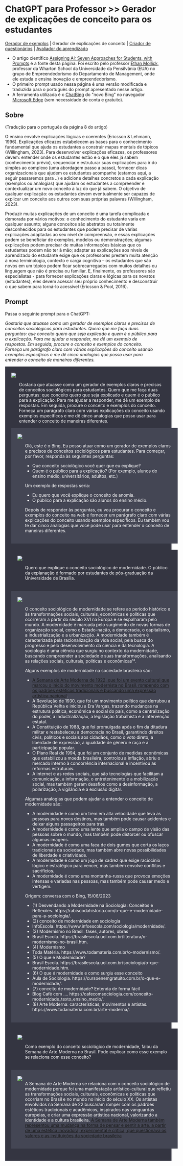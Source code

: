 # ChatGPT para Professor >> Gerador de explicações de conceito para os estudantes

[Gerador de exemplos](estrategia1.md) | Gerador de explicações de conceito | [Criador de questionários](estrategia3.md) | [Avaliador do aprendizado](estrategia4.md)

- O artigo científico [Assigning AI: Seven Approaches for Students, with Prompts](https://papers.ssrn.com/sol3/papers.cfm?abstract_id=4391243) é a fonte desta página. Foi escrito pelo professor [Ethan Mollick](https://www.linkin.com/in/emollick/), professor da Wharton School da Universidade da Pensilvânia (EUA) no grupo de Empreendedorismo do Departamento de Management, onde ele estuda e ensina inovação e empreendedorismo.
- O primeiro prompt usado nessa página é uma versão modificada e traduzida para o português do prompt apresentado nesse artigo.
- A ferramenta utilizada é o [ChatBing](https://www.bing.com/search?q=Bing+AI&showconv=1&FORM=hpcodx) do "novo Bing" no navegador [Microsoft Edge](https://www.microsoft.com/pt-br/edge/) (sem necessidade de conta e gratuito).

## Sobre

(Tradução para o português da página 8 do artigo)

O ensino envolve explicações lógicas e coerentes (Ericsson & Lehmann, 1996). Explicações eficazes estabelecem as bases para o conhecimento fundamental que ajuda os estudantes a construir mapas mentais de tópicos (Willingham, 2023). Para desenvolver explicações eficazes, os professores devem: entender onde os estudantes estão e o que eles já sabem (conhecimento prévio), sequenciar e estruturar suas explicações para ir do simples ao complexo (uma abordagem passo a passo), fornecer dicas organizacionais que ajudem os estudantes acompanhe (estamos aqui, a seguir passaremos para ..) e adicione detalhes concretos a cada explicação (exemplos ou analogias) que ajudam os estudantes a compreender e contextualizar um novo conceito à luz do que já sabem. O objetivo de qualquer explicação: os estudantes devem eventualmente ser capazes de explicar um conceito aos outros com suas próprias palavras (Willingham, 2023). 

Produzir muitas explicações de um conceito é uma tarefa complicada e demorada por vários motivos: o conhecimento do estudante varia em qualquer assunto; alguns conceitos são abstratos ou totalmente desconhecidos para os estudantes que podem precisar de várias explicações adaptadas ao seu nível de compreensão, e essas explicações podem se beneficiar de exemplos, modelos ou demonstrações; algumas explicações podem precisar de muitas informações básicas que os estudantes podem não ter à mão; adaptar as explicações aos níveis de aprendizado do estudante exige que os professores prestem muita atenção à nova terminologia, contexto e carga cognitiva – os estudantes que são novos em um tópico podem ficar sobrecarregados com muitos detalhes ou linguagem que não é precisa ou familiar. E, finalmente, os professores são especialistas - para fornecer explicações claras e lógicas para os novatos (estudantes), eles devem acessar seu próprio conhecimento e desconstruir o que sabem para torná-lo acessível (Ericsson & Pool, 2016).

## Prompt

Passa o seguinte prompt para o ChatGPT: 

*Gostaria que atuasse como um gerador de exemplos claros e precisos de conceitos sociológicos para estudantes. Quero que me faça duas perguntas: que conceito quero que seja explicado e quem é o público para a explicação. Para me ajudar a responder, me dê um exemplo de respostas. Em seguida, procure o conceito e exemplos do conceito. Forneça um parágrafo claro com várias explicações do conceito usando exemplos específicos e me dê cinco analogias que posso usar para entender o conceito de maneiras diferentes.*

<div style="width:100%; float:left; background-color:#343541; color:white; padding:20px; margin: 0;">
<div style="width:5%; float:left; padding-right:20px;"><img src="../imagens/PI.png"></div>
<div style="width:95%; float:right"><p>Gostaria que atuasse como um gerador de exemplos claros e precisos de conceitos sociológicos para estudantes. Quero que me faça duas perguntas: que conceito quero que seja explicado e quem é o público para a explicação. Para me ajudar a responder, me dê um exemplo de respostas. Em seguida, procure o conceito e exemplos do conceito. Forneça um parágrafo claro com várias explicações do conceito usando exemplos específicos e me dê cinco analogias que posso usar para entender o conceito de maneiras diferentes.</p>
</div>

<div style="width:100%; float:left; background-color:#444654; color:white; padding:20px; margin: 0; margin-bottom: 20px;">
<div style="width:5%; float:left; padding-right:20px;"><img src="../imagens/openai.png"></div>
<div style="width:95%; float:right"><p>Olá, este é o Bing. Eu posso atuar como um gerador de exemplos claros e precisos de conceitos sociológicos para estudantes. Para começar, por favor, responda às seguintes perguntas:</p>
<ul>
<li>Que conceito sociológico você quer que eu explique?</li>
<li>Quem é o público para a explicação? (Por exemplo, alunos do ensino médio, universitários, adultos, etc.)</li>
</ul>
<p>Um exemplo de respostas seria:</p>
<ul>
<li>Eu quero que você explique o conceito de anomia.</li>
<li>O público para a explicação são alunos do ensino médio.</li>
</ul>
<p>Depois de responder às perguntas, eu vou procurar o conceito e exemplos do conceito na web e fornecer um parágrafo claro com várias explicações do conceito usando exemplos específicos. Eu também vou te dar cinco analogias que você pode usar para entender o conceito de maneiras diferentes.</p>
</div>
</div>

<div style="width:100%; float:left; background-color:#343541; color:white; padding:20px; margin: 0;">
<div style="width:5%; float:left; padding-right:20px;"><img src="../imagens/PI.png"></div>
<div style="width:95%; float:right"><p>Quero que explique o conceito sociológico de modernidade. O público da explanação é formado por estudantes de pós-graduação da Universidade de Brasília.</p></div>
</div>

<div style="width:100%; float:left; background-color:#444654; color:white; padding:20px; margin: 0; margin-bottom: 20px;">
<div style="width:5%; float:left; padding-right:20px;"><img src="../imagens/openai.png"></div>
<div style="width:95%; float:right"><p><p>O conceito sociológico de modernidade se refere ao período histórico e às transformações sociais, culturais, econômicas e políticas que ocorreram a partir do século XVI na Europa e se espalharam pelo mundo. A modernidade é marcada pelo surgimento de novas formas de organização social, como o Estado-nação, a democracia, o capitalismo, a industrialização e a urbanização. A modernidade também é caracterizada pela racionalização da vida social, pela busca do progresso e pelo desenvolvimento da ciência e da tecnologia. A sociologia é uma ciência que surgiu no contexto da modernidade, buscando compreender a sociedade e suas transformações, analisando as relações sociais, culturais, políticas e econômicas¹².</p>
<p>Alguns exemplos de modernidade na sociedade brasileira são:</p>
<ul>
<li><a href="https://brasilescola.uol.com.br/literatura/o-modernismo-no-brasil.htm">A Semana de Arte Moderna de 1922, que foi um evento cultural que marcou o início do movimento modernista no Brasil, rompendo com os padrões estéticos tradicionais e buscando uma expressão artística nacional</a>.</li>
<li>A Revolução de 1930, que foi um movimento político que derrubou a República Velha e iniciou a Era Vargas, trazendo mudanças na estrutura política, econômica e social do país, como a centralização do poder, a industrialização, a legislação trabalhista e a intervenção estatal.</li>
<li>A Constituição de 1988, que foi promulgada após o fim da ditadura militar e restabeleceu a democracia no Brasil, garantindo direitos civis, políticos e sociais aos cidadãos, como o voto direto, a liberdade de expressão, a igualdade de gênero e raça e a participação popular.</li>
<li>O Plano Real de 1994, que foi um conjunto de medidas econômicas que estabilizou a moeda brasileira, controlou a inflação, abriu o mercado interno à concorrência internacional e incentivou as reformas estruturais.</li>
<li>A internet e as redes sociais, que são tecnologias que facilitam a comunicação, a informação, o entretenimento e a mobilização social, mas também geram desafios como a desinformação, a polarização, a vigilância e a exclusão digital.</li>
</ul>
<p>Algumas analogias que podem ajudar a entender o conceito de modernidade são:</p>
<ul>
<li>A modernidade é como um trem em alta velocidade que leva as pessoas para novos destinos, mas também pode causar acidentes e deixar alguns passageiros para trás.</li>
<li>A modernidade é como uma lente que amplia o campo de visão das pessoas sobre o mundo, mas também pode distorcer ou ofuscar algumas imagens.</li>
<li>A modernidade é como uma faca de dois gumes que corta os laços tradicionais da sociedade, mas também abre novas possibilidades de liberdade e criatividade.</li>
<li>A modernidade é como um jogo de xadrez que exige raciocínio lógico e estratégico para vencer, mas também envolve conflitos e sacrifícios.</li>
<li>A modernidade é como uma montanha-russa que provoca emoções intensas e variadas nas pessoas, mas também pode causar medo e vertigem.</li>
</ul>
<p>Origem: conversa com o Bing, 15/06/2023</p>
<ul>
<li>(1) Desvendando a Modernidade na Sociologia: Conceitos e Reflexões. https://rabiscodahistoria.com/o-que-e-modernidade-para-a-sociologia/.</li>
<li>(2) conceito de modernidade em sociologia </li><li>InfoEscola. https://www.infoescola.com/sociologia/modernidade/.</li>
<li>(3) Modernismo no Brasil: fases, autores, obras </li><li>Brasil Escola. https://brasilescola.uol.com.br/literatura/o-modernismo-no-brasil.htm.</li>
<li>(4) Modernismo </li><li>Toda Matéria. https://www.todamateria.com.br/o-modernismo/.</li>
<li>(5) O que é Modernidade? </li><li>Brasil Escola. https://brasilescola.uol.com.br/sociologia/o-que-modernidade.htm.</li>
<li>(6) O que é modernidade e como surgiu esse conceito </li><li>Aula de Sociologia. https://cursoenemgratuito.com.br/o-que-e-modernidade/.</li>
<li>(7) conceito de modernidade? Entenda de forma fácil </li><li>Blog Café com .... https://cafecomsociologia.com/conceito-modernidade_texto_ensino_medio/.</li>
<li>(8) Arte Moderna: características, movimentos e artistas. https://www.todamateria.com.br/arte-moderna/.</li>
</ul></div>
</div>

<div style="width:100%; float:left; background-color:#343541; color:white; padding:20px; margin: 0;">
<div style="width:5%; float:left; padding-right:20px;"><img src="../imagens/PI.png"></div>
<div style="width:95%; float:right"><p>Como exemplo do conceito sociológico de modernidade, falou da Semana de Arte Moderna no Brasil. Pode explicar como esse exemplo se relaciona com esse conceito?</p></div>
</div>

<div style="width:100%; float:left; background-color:#444654; color:white; padding:20px; margin: 0; margin-bottom: 20px;">
<div style="width:5%; float:left; padding-right:20px;"><img src="../imagens/openai.png"></div>
<div style="width:95%; float:right">A Semana de Arte Moderna se relaciona com o conceito sociológico de modernidade porque foi uma manifestação artístico-cultural que refletiu as transformações sociais, culturais, econômicas e políticas que ocorriam no Brasil e no mundo no início do século XX. Os artistas envolvidos na Semana de 22 buscaram romper com os padrões estéticos tradicionais e acadêmicos, inspirados nas vanguardas europeias, e criar uma expressão artística nacional, valorizando a identidade e a cultura brasileira. <a href="https://www.todamateria.com.br/semana-de-arte-moderna/">A Semana de Arte Moderna também representou uma mudança na forma de pensar e sentir a arte, a partir de uma estética inovadora, experimental e crítica, que questionava os valores e as instituições da sociedade brasileira</a></p></div>
</div>
